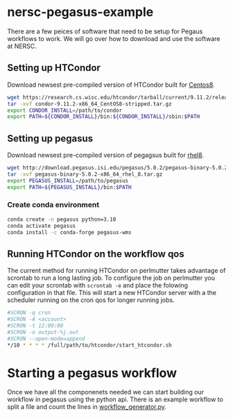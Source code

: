 # nersc-pegasus-example

There are a few peices of software that need to be setup for Pegaus workflows to work. We will go over how to download and use the software at NERSC.

## Setting up HTCondor

Download newsest pre-compiled version of HTCondor built for [Centos8](https://research.cs.wisc.edu/htcondor/tarball/current).

```bash
wget https://research.cs.wisc.edu/htcondor/tarball/current/9.11.2/release/condor-9.11.2-x86_64_CentOS8-stripped.tar.gz
tar -xvf condor-9.11.2-x86_64_CentOS8-stripped.tar.gz
export CONDOR_INSTALL=/path/to/condor
export PATH=${CONDOR_INSTALL}/bin:${CONDOR_INSTALL}/sbin:$PATH
```


## Setting up pegasus

Download newsest pre-compiled version of pegagsus built for [rhel8](http://download.pegasus.isi.edu/pegasus).

```bash
wget http://download.pegasus.isi.edu/pegasus/5.0.2/pegasus-binary-5.0.2-x86_64_rhel_8.tar.gz
tar -xvf pegasus-binary-5.0.2-x86_64_rhel_8.tar.gz
export PEGASUS_INSTALL=/path/to/pegasus
export PATH=${PEGASUS_INSTALL}/bin:$PATH
```

### Create conda environment

```bash
conda create -n pegasus python=3.10
conda activate pegasus
conda install -c conda-forge pegasus-wms
```

## Running HTCondor on the workflow qos

The current method for running HTCondor on perlmutter takes advantage of scrontab to run a long lasting job. To configure the job on perlmutter you can edit your scrontab with `scrontab -e` and place the folowing configuration in that file. This will start a new HTCondor server with a the scheduler running on the cron qos for longer running jobs.


```bash
#SCRON -q cron
#SCRON -A <account>
#SCRON -t 12:00:00
#SCRON -o output-%j.out
#SCRON --open-mode=append
*/10 * * * * /full/path/to/htcondor/start_htcondor.sh
```


# Starting a pegasus workflow

Once we have all the componenets needed we can start building our workflow in pegasus using the python api. There is an example workflow to split a file and count the lines in [workflow_generator.py](workflow_generator.py).